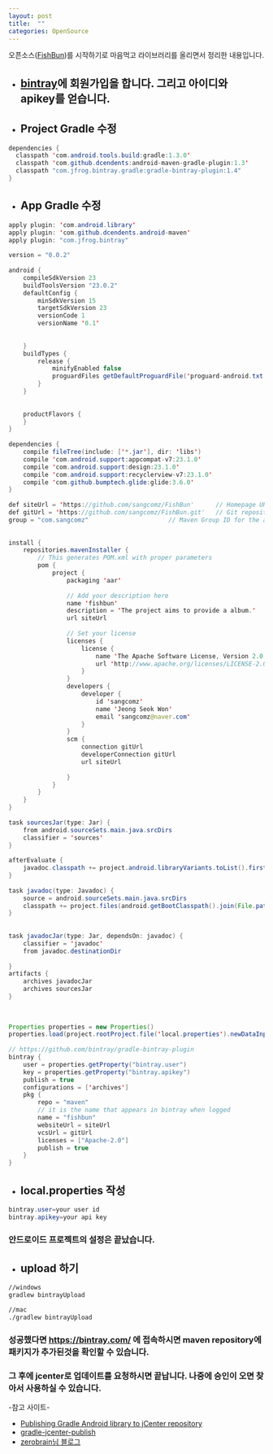 ```yaml
---
layout: post
title:  ""
categories: OpenSource
---
```


오픈소스([FishBun](https://github.com/sangcomz/FishBun))를 시작하기로 마음먹고 라이브러리를 올리면서 정리한 내용입니다.


* ## [bintray](https://bintray.com/)에 회원가입을 합니다. 그리고 아이디와 apikey를 얻습니다.
* ## Project Gradle 수정


```java
dependencies {
  classpath 'com.android.tools.build:gradle:1.3.0'
  classpath 'com.github.dcendents:android-maven-gradle-plugin:1.3'
  classpath "com.jfrog.bintray.gradle:gradle-bintray-plugin:1.4"
}
```
* ## App Gradle 수정

```java
apply plugin: 'com.android.library'
apply plugin: 'com.github.dcendents.android-maven'
apply plugin: "com.jfrog.bintray"
 
version = "0.0.2"
 
android {
    compileSdkVersion 23
    buildToolsVersion "23.0.2"
    defaultConfig {
        minSdkVersion 15
        targetSdkVersion 23
        versionCode 1
        versionName '0.1'
 
 
    }
    buildTypes {
        release {
            minifyEnabled false
            proguardFiles getDefaultProguardFile('proguard-android.txt'), 'proguard-rules.pro'
        }
    }
 
 
    productFlavors {
    }
}
 
dependencies {
    compile fileTree(include: ['*.jar'], dir: 'libs')
    compile 'com.android.support:appcompat-v7:23.1.0'
    compile 'com.android.support:design:23.1.0'
    compile 'com.android.support:recyclerview-v7:23.1.0'
    compile 'com.github.bumptech.glide:glide:3.6.0'
}
 
def siteUrl = 'https://github.com/sangcomz/FishBun'      // Homepage URL of the library
def gitUrl = 'https://github.com/sangcomz/FishBun.git'   // Git repository URL
group = "com.sangcomz"                      // Maven Group ID for the artifact
 
 
install {
    repositories.mavenInstaller {
        // This generates POM.xml with proper parameters
        pom {
            project {
                packaging 'aar'
 
                // Add your description here
                name 'fishbun'
                description = 'The project aims to provide a album.'
                url siteUrl
 
                // Set your license
                licenses {
                    license {
                        name 'The Apache Software License, Version 2.0'
                        url 'http://www.apache.org/licenses/LICENSE-2.0.txt'
                    }
                }
                developers {
                    developer {
                        id 'sangcomz'
                        name 'Jeong Seok Won'
                        email 'sangcomz@naver.com'
                    }
                }
                scm {
                    connection gitUrl
                    developerConnection gitUrl
                    url siteUrl
 
                }
            }
        }
    }
}
 
task sourcesJar(type: Jar) {
    from android.sourceSets.main.java.srcDirs
    classifier = 'sources'
}
 
afterEvaluate {
    javadoc.classpath += project.android.libraryVariants.toList().first().javaCompile.classpath
}
 
task javadoc(type: Javadoc) {
    source = android.sourceSets.main.java.srcDirs
    classpath += project.files(android.getBootClasspath().join(File.pathSeparator))
}
 
 
task javadocJar(type: Jar, dependsOn: javadoc) {
    classifier = 'javadoc'
    from javadoc.destinationDir
 
}
artifacts {
    archives javadocJar
    archives sourcesJar
}
 
 
 
Properties properties = new Properties()
properties.load(project.rootProject.file('local.properties').newDataInputStream())
 
// https://github.com/bintray/gradle-bintray-plugin
bintray {
    user = properties.getProperty("bintray.user")
    key = properties.getProperty("bintray.apikey")
    publish = true
    configurations = ['archives']
    pkg {
        repo = "maven"
        // it is the name that appears in bintray when logged
        name = "fishbun"
        websiteUrl = siteUrl
        vcsUrl = gitUrl
        licenses = ["Apache-2.0"]
        publish = true
    }
}
```

* ## local.properties 작성

```java
bintray.user=your user id
bintray.apikey=your api key
```

### 안드로이드 프로젝트의 설정은 끝났습니다.

* ## upload 하기


```bash
//windows
gradlew bintrayUpload

//mac
./gradlew bintrayUpload
```

### 성공했다면 https://bintray.com/ 에 접속하시면 maven repository에 패키지가 추가된것을 확인할 수 있습니다.
###  그 후에 jcenter로 업데이트를 요청하시면 끝납니다. 나중에 승인이 오면 찾아서 사용하실 수 있습니다.

-참고 사이트-
* [Publishing Gradle Android library to jCenter repository](https://www.virag.si/2015/01/publishing-gradle-android-library-to-jcenter/)
* [gradle-jcenter-publish](https://github.com/danielemaddaluno/gradle-jcenter-publish)
* [zerobrain님 블로그](http://zerobrain.tistory.com/53)



